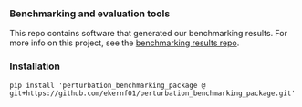 ### Benchmarking and evaluation tools

This repo contains software that generated our benchmarking results. For more info on this project, see the [benchmarking results repo](https://github.com/ekernf01/perturbation_benchmarking).

### Installation

`pip install 'perturbation_benchmarking_package @ git+https://github.com/ekernf01/perturbation_benchmarking_package.git'`
